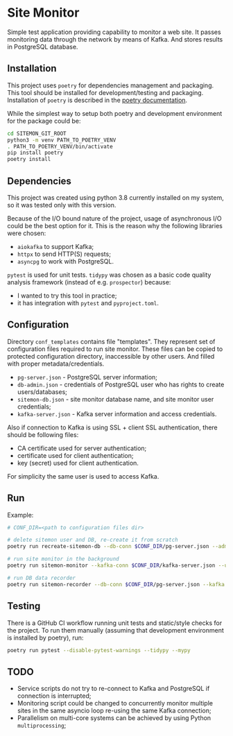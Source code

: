 # Site Monitor

Simple test application providing capability to monitor a web site.
It passes monitoring data through the network by means of Kafka.
And stores results in PostgreSQL database.

## Installation

This project uses `poetry` for dependencies management and packaging.
This tool should be installed for development/testing and packaging.
Installation of `poetry` is described in the [poetry documentation](https://python-poetry.org/docs/#installation).

While the simplest way to setup both poetry and development environment for the package could be:

``` sh
cd SITEMON_GIT_ROOT
python3 -m venv PATH_TO_POETRY_VENV
. PATH_TO_POETRY_VENV/bin/activate
pip install poetry
poetry install
```

## Dependencies

This project was created using python 3.8 currently installed on my system, so it was tested only with this version.

Because of the I/O bound nature of the project, usage of asynchronous I/O could be the best option for it.
This is the reason why the following libraries were chosen:

- `aiokafka` to support Kafka;
- `httpx` to send HTTP(S) requests;
- `asyncpg` to work with PostgreSQL.

`pytest` is used for unit tests.
`tidypy` was chosen as a basic code quality analysis framework (instead of e.g. `prospector`) because:

- I wanted to try this tool in practice;
- it has integration with `pytest` and `pyproject.toml`.

## Configuration

Directory `conf_templates` contains file "templates".
They represent set of configuration files required to run site monitor.
These files can be copied to protected configuration directory, inaccessible by other users.
And filled with proper metadata/credentials.

- `pg-server.json` - PostgreSQL server information;
- `db-admin.json` - credentials of PostgreSQL user who has rights to create users/databases;
- `sitemon-db.json` - site monitor database name, and site monitor user credentials;
- `kafka-server.json` - Kafka server information and access credentials.

Also if connection to Kafka is using SSL + client SSL authentication, there should be following files:

- CA certificate used for server authentication;
- certificate used for client authentication;
- key (secret) used for client authentication.

For simplicity the same user is used to access Kafka.

## Run

Example:

``` sh
# CONF_DIR=<path to configuration files dir>

# delete sitemon user and DB, re-create it from scratch
poetry run recreate-sitemon-db --db-conn $CONF_DIR/pg-server.json --admin $CONF_DIR/db-admin.json $CONF_DIR/sitemon-db.json

# run site monitor in the background
poetry run sitemon-monitor --kafka-conn $CONF_DIR/kafka-server.json --url http://localhost --interval 1 &

# run DB data recorder
poetry run sitemon-recorder --db-conn $CONF_DIR/pg-server.json --kafka $CONF_DIR/kafka.json $CONF_DIR/sitemon-db.json
```

## Testing

There is a GitHub CI workflow running unit tests and static/style checks for the project.
To run them manually (assuming that development environment is installed by poetry), run:

``` sh
poetry run pytest --disable-pytest-warnings --tidypy --mypy
```

## TODO

- Service scripts do not try to re-connect to Kafka and PostgreSQL if connection is interrupted;
- Monitoring script could be changed to concurrently monitor multiple sites in the same asyncio loop re-using the same Kafka connection;
- Parallelism on multi-core systems can be achieved by using Python `multiprocessing`;
